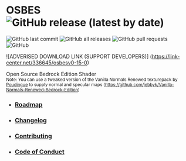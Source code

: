 # OSBES ![GitHub release (latest by date)](https://img.shields.io/github/v/release/jebbyk/OSBES-minecraft-bedrock-edition-shader)
![GitHub last commit](https://img.shields.io/github/last-commit/jebbyk/OSBES-minecraft-bedrock-edition-shader)
![GitHub all releases](https://img.shields.io/github/downloads/jebbyk/OSBES-minecraft-bedrock-edition-shader/total)
![GitHub pull requests](https://img.shields.io/github/issues-pr/jebbyk/OSBES-minecraft-bedrock-edition-shader)
![GitHub](https://img.shields.io/github/license/jebbyk/OSBES-minecraft-bedrock-edition-shader)
<br>

![ADVERISED DOWNLOAD LINK (SUPPORT DEVELOPERS)] (https://link-center.net/336645/osbesv0-15-0)

Open Source Bedrock Edition Shader<br>
<sub>Note: You can use a tweaked version of the Vanilla Normals Renewed texturepack by [Poudingue](https://github.com/Poudingue) to supply normal and specular maps (https://github.com/jebbyk/Vanilla-Normals-Renewed-Bedrock-Edition)</sub>

- ### [Roadmap](https://github.com/jebbyk/OSBES-minecraft-bedrock-edition-shader/blob/develop/.github/docs/ROADMAP.md)
- ### [Changelog](https://github.com/jebbyk/OSBES-minecraft-bedrock-edition-shader/blob/develop/.github/docs/CHANGELOG.md)
- ### [Contributing](https://github.com/jebbyk/OSBES-minecraft-bedrock-edition-shader/blob/develop/.github/docs/CONTRIBUTING.md)
- ### [Code of Conduct](https://github.com/jebbyk/OSBES-minecraft-bedrock-edition-shader/blob/develop/.github/docs/CODE_OF_CONDUCT.md)
